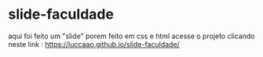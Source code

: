 # slide-faculdade
aqui foi feito um "slide" porem feito em css e html
acesse o projeto clicando neste link : https://luccaao.github.io/slide-faculdade/
